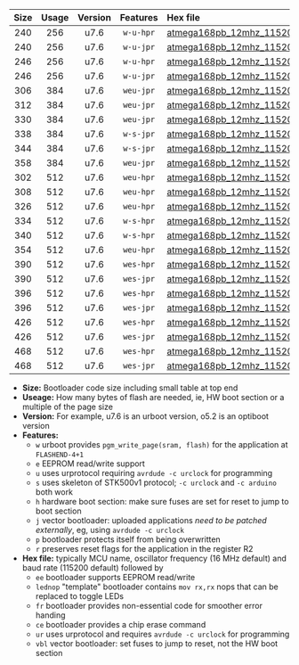 |Size|Usage|Version|Features|Hex file|
|:-:|:-:|:-:|:-:|:--|
|240|256|u7.6|`w-u-hpr`|[atmega168pb_12mhz_115200bps_ur.hex](https://raw.githubusercontent.com/stefanrueger/urboot/main/atmega168pb_12mhz_115200bps_ur.hex)|
|240|256|u7.6|`w-u-jpr`|[atmega168pb_12mhz_115200bps_ur_vbl.hex](https://raw.githubusercontent.com/stefanrueger/urboot/main/atmega168pb_12mhz_115200bps_ur_vbl.hex)|
|246|256|u7.6|`w-u-hpr`|[atmega168pb_12mhz_115200bps_lednop_ur.hex](https://raw.githubusercontent.com/stefanrueger/urboot/main/atmega168pb_12mhz_115200bps_lednop_ur.hex)|
|246|256|u7.6|`w-u-jpr`|[atmega168pb_12mhz_115200bps_lednop_ur_vbl.hex](https://raw.githubusercontent.com/stefanrueger/urboot/main/atmega168pb_12mhz_115200bps_lednop_ur_vbl.hex)|
|306|384|u7.6|`weu-jpr`|[atmega168pb_12mhz_115200bps_ee_ur_vbl.hex](https://raw.githubusercontent.com/stefanrueger/urboot/main/atmega168pb_12mhz_115200bps_ee_ur_vbl.hex)|
|312|384|u7.6|`weu-jpr`|[atmega168pb_12mhz_115200bps_ee_lednop_ur_vbl.hex](https://raw.githubusercontent.com/stefanrueger/urboot/main/atmega168pb_12mhz_115200bps_ee_lednop_ur_vbl.hex)|
|330|384|u7.6|`weu-jpr`|[atmega168pb_12mhz_115200bps_ee_lednop_fr_ur_vbl.hex](https://raw.githubusercontent.com/stefanrueger/urboot/main/atmega168pb_12mhz_115200bps_ee_lednop_fr_ur_vbl.hex)|
|338|384|u7.6|`w-s-jpr`|[atmega168pb_12mhz_115200bps_vbl.hex](https://raw.githubusercontent.com/stefanrueger/urboot/main/atmega168pb_12mhz_115200bps_vbl.hex)|
|344|384|u7.6|`w-s-jpr`|[atmega168pb_12mhz_115200bps_lednop_vbl.hex](https://raw.githubusercontent.com/stefanrueger/urboot/main/atmega168pb_12mhz_115200bps_lednop_vbl.hex)|
|358|384|u7.6|`weu-jpr`|[atmega168pb_12mhz_115200bps_ee_lednop_fr_ce_ur_vbl.hex](https://raw.githubusercontent.com/stefanrueger/urboot/main/atmega168pb_12mhz_115200bps_ee_lednop_fr_ce_ur_vbl.hex)|
|302|512|u7.6|`weu-hpr`|[atmega168pb_12mhz_115200bps_ee_ur.hex](https://raw.githubusercontent.com/stefanrueger/urboot/main/atmega168pb_12mhz_115200bps_ee_ur.hex)|
|308|512|u7.6|`weu-hpr`|[atmega168pb_12mhz_115200bps_ee_lednop_ur.hex](https://raw.githubusercontent.com/stefanrueger/urboot/main/atmega168pb_12mhz_115200bps_ee_lednop_ur.hex)|
|326|512|u7.6|`weu-hpr`|[atmega168pb_12mhz_115200bps_ee_lednop_fr_ur.hex](https://raw.githubusercontent.com/stefanrueger/urboot/main/atmega168pb_12mhz_115200bps_ee_lednop_fr_ur.hex)|
|334|512|u7.6|`w-s-hpr`|[atmega168pb_12mhz_115200bps.hex](https://raw.githubusercontent.com/stefanrueger/urboot/main/atmega168pb_12mhz_115200bps.hex)|
|340|512|u7.6|`w-s-hpr`|[atmega168pb_12mhz_115200bps_lednop.hex](https://raw.githubusercontent.com/stefanrueger/urboot/main/atmega168pb_12mhz_115200bps_lednop.hex)|
|354|512|u7.6|`weu-hpr`|[atmega168pb_12mhz_115200bps_ee_lednop_fr_ce_ur.hex](https://raw.githubusercontent.com/stefanrueger/urboot/main/atmega168pb_12mhz_115200bps_ee_lednop_fr_ce_ur.hex)|
|390|512|u7.6|`wes-hpr`|[atmega168pb_12mhz_115200bps_ee.hex](https://raw.githubusercontent.com/stefanrueger/urboot/main/atmega168pb_12mhz_115200bps_ee.hex)|
|390|512|u7.6|`wes-jpr`|[atmega168pb_12mhz_115200bps_ee_vbl.hex](https://raw.githubusercontent.com/stefanrueger/urboot/main/atmega168pb_12mhz_115200bps_ee_vbl.hex)|
|396|512|u7.6|`wes-hpr`|[atmega168pb_12mhz_115200bps_ee_lednop.hex](https://raw.githubusercontent.com/stefanrueger/urboot/main/atmega168pb_12mhz_115200bps_ee_lednop.hex)|
|396|512|u7.6|`wes-jpr`|[atmega168pb_12mhz_115200bps_ee_lednop_vbl.hex](https://raw.githubusercontent.com/stefanrueger/urboot/main/atmega168pb_12mhz_115200bps_ee_lednop_vbl.hex)|
|426|512|u7.6|`wes-hpr`|[atmega168pb_12mhz_115200bps_ee_lednop_fr.hex](https://raw.githubusercontent.com/stefanrueger/urboot/main/atmega168pb_12mhz_115200bps_ee_lednop_fr.hex)|
|426|512|u7.6|`wes-jpr`|[atmega168pb_12mhz_115200bps_ee_lednop_fr_vbl.hex](https://raw.githubusercontent.com/stefanrueger/urboot/main/atmega168pb_12mhz_115200bps_ee_lednop_fr_vbl.hex)|
|468|512|u7.6|`wes-hpr`|[atmega168pb_12mhz_115200bps_ee_lednop_fr_ce.hex](https://raw.githubusercontent.com/stefanrueger/urboot/main/atmega168pb_12mhz_115200bps_ee_lednop_fr_ce.hex)|
|468|512|u7.6|`wes-jpr`|[atmega168pb_12mhz_115200bps_ee_lednop_fr_ce_vbl.hex](https://raw.githubusercontent.com/stefanrueger/urboot/main/atmega168pb_12mhz_115200bps_ee_lednop_fr_ce_vbl.hex)|

- **Size:** Bootloader code size including small table at top end
- **Useage:** How many bytes of flash are needed, ie, HW boot section or a multiple of the page size
- **Version:** For example, u7.6 is an urboot version, o5.2 is an optiboot version
- **Features:**
  + `w` urboot provides `pgm_write_page(sram, flash)` for the application at `FLASHEND-4+1`
  + `e` EEPROM read/write support
  + `u` uses urprotocol requiring `avrdude -c urclock` for programming
  + `s` uses skeleton of STK500v1 protocol; `-c urclock` and `-c arduino` both work
  + `h` hardware boot section: make sure fuses are set for reset to jump to boot section
  + `j` vector bootloader: uploaded applications *need to be patched externally*, eg, using `avrdude -c urclock`
  + `p` bootloader protects itself from being overwritten
  + `r` preserves reset flags for the application in the register R2
- **Hex file:** typically MCU name, oscillator frequency (16 MHz default) and baud rate (115200 default) followed by
  + `ee` bootloader supports EEPROM read/write
  + `lednop` "template" bootloader contains `mov rx,rx` nops that can be replaced to toggle LEDs
  + `fr` bootloader provides non-essential code for smoother error handing
  + `ce` bootloader provides a chip erase command
  + `ur` uses urprotocol and requires `avrdude -c urclock` for programming
  + `vbl` vector bootloader: set fuses to jump to reset, not the HW boot section
